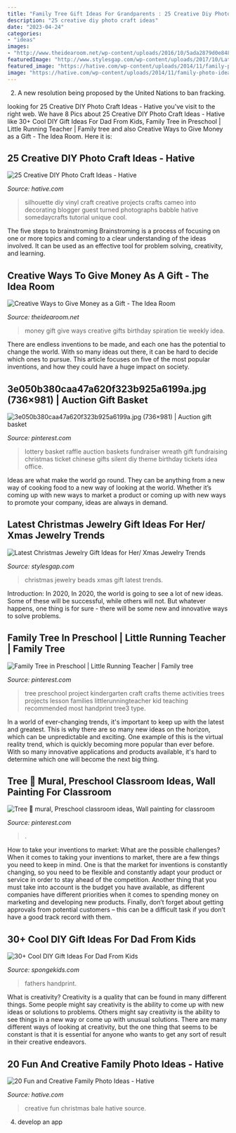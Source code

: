 ```yaml
---
title: "Family Tree Gift Ideas For Grandparents : 25 Creative Diy Photo Craft Ideas"
description: "25 creative diy photo craft ideas"
date: "2023-04-24"
categories:
- "ideas"
images:
- "http://www.theidearoom.net/wp-content/uploads/2016/10/5ada2879d0e848332b52a85a4ab6fdac.jpg"
featuredImage: "http://www.stylesgap.com/wp-content/uploads/2017/10/Latest-Christmas-Jewelry-Gift-Ideas-for-Her-Xmas-Jewelry-Trends-12.jpg"
featured_image: "https://hative.com/wp-content/uploads/2014/11/family-photo-ideas/1-fun-creative-family-photo-ideas.jpg"
image: "https://hative.com/wp-content/uploads/2014/11/family-photo-ideas/1-fun-creative-family-photo-ideas.jpg"
---
```



2. A new resolution being proposed by the United Nations to ban fracking.

	

		
looking for 25 Creative DIY Photo Craft Ideas - Hative you've visit to the right web. We have 8 Pics about 25 Creative DIY Photo Craft Ideas - Hative like 30+ Cool DIY Gift Ideas For Dad From Kids, Family Tree in Preschool | Little Running Teacher | Family tree and also Creative Ways to Give Money as a Gift - The Idea Room. Here it is:
		
    
## 25 Creative DIY Photo Craft Ideas - Hative

<img loading=lazy src="https://hative.com/wp-content/uploads/2014/11/diy-photo-craft-ideas/18-diy-photo-craft-ideas.jpg" onerror="this.onerror=null;this.src='https://tse3.mm.bing.net/th?id=OIP.Ub9w3d82j3XJNWB5e_IndQAAAA&amp;pid=15.1';" alt="25 Creative DIY Photo Craft Ideas - Hative">

_Source: hative.com_

>silhouette diy vinyl craft creative projects crafts cameo into decorating blogger guest turned photographs babble hative somedaycrafts tutorial unique cool. 

	

The five steps to brainstroming
Brainstroming is a process of focusing on one or more topics and coming to a clear understanding of the ideas involved. It can be used as an effective tool for problem solving, creativity, and learning.

    
## Creative Ways To Give Money As A Gift - The Idea Room

<img loading=lazy src="http://www.theidearoom.net/wp-content/uploads/2016/10/5ada2879d0e848332b52a85a4ab6fdac.jpg" onerror="this.onerror=null;this.src='https://tse3.mm.bing.net/th?id=OIP.cplYd4Ane1pm-wjWPoLOxgHaNf&amp;pid=15.1';" alt="Creative Ways to Give Money as a Gift - The Idea Room">

_Source: theidearoom.net_

>money gift give ways creative gifts birthday spiration tie weekly idea. 

	

There are endless inventions to be made, and each one has the potential to change the world. With so many ideas out there, it can be hard to decide which ones to pursue. This article focuses on five of the most popular inventions, and how they could have a huge impact on society.

    
## 3e050b380caa47a620f323b925a6199a.jpg (736×981) | Auction Gift Basket

<img loading=lazy src="https://i.pinimg.com/736x/ca/c9/6c/cac96cff040620c17321130f55733ce9--chinese-auction-auction-projects.jpg" onerror="this.onerror=null;this.src='https://tse2.mm.bing.net/th?id=OIP.9eBGMbymQYKTIRatLI-qXQHaJ3&amp;pid=15.1';" alt="3e050b380caa47a620f323b925a6199a.jpg (736×981) | Auction gift basket">

_Source: pinterest.com_

>lottery basket raffle auction baskets fundraiser wreath gift fundraising christmas ticket chinese gifts silent diy theme birthday tickets idea office. 

	

Ideas are what make the world go round. They can be anything from a new way of cooking food to a new way of looking at the world. Whether it’s coming up with new ways to market a product or coming up with new ways to promote your company, ideas are always in demand.

    
## Latest Christmas Jewelry Gift Ideas For Her/ Xmas Jewelry Trends

<img loading=lazy src="http://www.stylesgap.com/wp-content/uploads/2017/10/Latest-Christmas-Jewelry-Gift-Ideas-for-Her-Xmas-Jewelry-Trends-12.jpg" onerror="this.onerror=null;this.src='https://tse4.mm.bing.net/th?id=OIP.s3vcxNF8YlfA8IKygqpOjgHaOb&amp;pid=15.1';" alt="Latest Christmas Jewelry Gift Ideas for Her/ Xmas Jewelry Trends">

_Source: stylesgap.com_

>christmas jewelry beads xmas gift latest trends. 

	

Introduction: In 2020,
In 2020, the world is going to see a lot of new ideas. Some of these will be successful, while others will not. But whatever happens, one thing is for sure - there will be some new and innovative ways to solve problems.

    
## Family Tree In Preschool | Little Running Teacher | Family Tree

<img loading=lazy src="https://i.pinimg.com/736x/b7/42/62/b74262829eb3d92024f6e3d5094d7f21--family-tree-for-kids-preschool-family.jpg" onerror="this.onerror=null;this.src='https://tse2.mm.bing.net/th?id=OIP.SMxibo3rqzLrVUWDXm2_mgHaJ3&amp;pid=15.1';" alt="Family Tree in Preschool | Little Running Teacher | Family tree">

_Source: pinterest.com_

>tree preschool project kindergarten craft crafts theme activities trees projects lesson families littlerunningteacher kid teaching recommended most handprint tree3 type. 

	

In a world of ever-changing trends, it's important to keep up with the latest and greatest. This is why there are so many new ideas on the horizon, which can be unpredictable and exciting. One example of this is the virtual reality trend, which is quickly becoming more popular than ever before. With so many innovative applications and products available, it's hard to determine which one will become the next big thing.

    
## Tree 🌳 Mural, Preschool Classroom Ideas, Wall Painting For Classroom

<img loading=lazy src="https://i.pinimg.com/1200x/ea/55/0e/ea550eba243568bd618e9a4a191a6e88.jpg" onerror="this.onerror=null;this.src='https://tse1.mm.bing.net/th?id=OIP.HNK9oenqGUNBjRqKKp_2LgHaJ4&amp;pid=15.1';" alt="Tree 🌳 mural, Preschool classroom ideas, Wall painting for classroom">

_Source: pinterest.com_

>. 

	

How to take your inventions to market: What are the possible challenges?
When it comes to taking your inventions to market, there are a few things you need to keep in mind. One is that the market for inventions is constantly changing, so you need to be flexible and constantly adapt your product or service in order to stay ahead of the competition. Another thing that you must take into account is the budget you have available, as different companies have different priorities when it comes to spending money on marketing and developing new products. Finally, don’t forget about getting approvals from potential customers – this can be a difficult task if you don’t have a good track record with them.

    
## 30+ Cool DIY Gift Ideas For Dad From Kids

<img loading=lazy src="https://spongekids.com/wp-content/uploads/2016/10/fathers-day/10-fathers-day-ideas.jpg" onerror="this.onerror=null;this.src='https://tse3.mm.bing.net/th?id=OIP.AzQ7TfRuhRT1QwDr2FKDUwHaRg&amp;pid=15.1';" alt="30+ Cool DIY Gift Ideas For Dad From Kids">

_Source: spongekids.com_

>fathers handprint. 

	

What is creativity?
Creativity is a quality that can be found in many different things. Some people might say creativity is the ability to come up with new ideas or solutions to problems. Others might say creativity is the ability to see things in a new way or come up with unusual solutions. There are many different ways of looking at creativity, but the one thing that seems to be constant is that it is essential for anyone who wants to get any sort of result in their creative endeavors.

    
## 20 Fun And Creative Family Photo Ideas - Hative

<img loading=lazy src="https://hative.com/wp-content/uploads/2014/11/family-photo-ideas/1-fun-creative-family-photo-ideas.jpg" onerror="this.onerror=null;this.src='https://tse2.mm.bing.net/th?id=OIP.Wp-k2CQAH8VesL4EBPP3-wHaIt&amp;pid=15.1';" alt="20 Fun and Creative Family Photo Ideas - Hative">

_Source: hative.com_

>creative fun christmas bale hative source. 

	

4. develop an app

